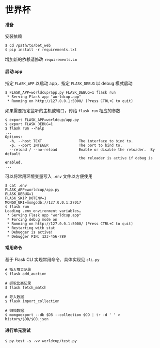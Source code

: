 # 世界杯

#### 准备

安装依赖

    $ cd /path/to/bet_web
    $ pip install -r requirements.txt

增加新的依赖请修改 `requirements.in`


#### 启动 app

指定 `FLASK_APP` 以启动 app，指定 `FLASK_DEBUG` 以 debug 模式启动

```
$ FLASK_APP=worldcup/app.py FLASK_DEBUG=1 flask run
 * Serving Flask app "worldcup.app"
 * Running on http://127.0.0.1:5000/ (Press CTRL+C to quit)
```

如果需要指定监听的主机或端口，传给 `flask run` 相应的参数

```
$ export FLASK_APP=worldcup/app.py
$ export FLASK_DEBUG=1
$ flask run --help
...
Options:
  -h, --host TEXT                 The interface to bind to.
  -p, --port INTEGER              The port to bind to.
  --reload / --no-reload          Enable or disable the reloader.  By default
                                  the reloader is active if debug is enabled.
...
```

可以将常用环境变量写入 `.env` 文件以方便使用

```
$ cat .env
FLASK_APP=worldcup/app.py
FLASK_DEBUG=1
FLASK_SKIP_DOTENV=1
MONGO_URI=mongodb://127.0.0.1:27017
$ flask run
Loading .env environment variables…
 * Serving Flask app "worldcup.app"
 * Forcing debug mode on
 * Running on http://127.0.0.1:5000/ (Press CTRL+C to quit)
 * Restarting with stat
 * Debugger is active!
 * Debugger PIN: 123-456-789
```


#### 常用命令

基于 Flask CLI 实现常用命令，具体实现见 `cli.py`

```
# 插入拍卖记录
$ flask add_auction

# 抓取比赛记录
$ flask fetch_match

# 导入数据
$ flask import_collection

# 归档数据
$ mongoexport --db $DB --collection $CO | tr -d ' ' > history/$DB/$CO.json
```


#### 进行单元测试

```
$ py.test -s -vv worldcup/test.py
```
